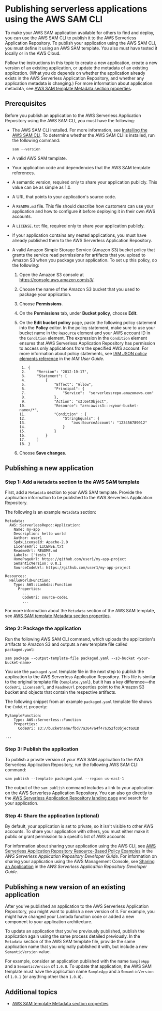 # Publishing serverless applications using the AWS SAM CLI<a name="serverless-sam-template-publishing-applications"></a>

To make your AWS SAM application available for others to find and deploy, you can use the AWS SAM CLI to publish it to the AWS Serverless Application Repository\. To publish your application using the AWS SAM CLI, you must define it using an AWS SAM template\. You also must have tested it locally or in the AWS Cloud\.

Follow the instructions in this topic to create a new application, create a new version of an existing application, or update the metadata of an existing application\. \(What you do depends on whether the application already exists in the AWS Serverless Application Repository, and whether any application metadata is changing\.\) For more information about application metadata, see [AWS SAM template Metadata section properties](serverless-sam-template-publishing-applications-metadata-properties.md)\.

## Prerequisites<a name="serverless-sam-template-publishing-applications-prerequisites"></a>

Before you publish an application to the AWS Serverless Application Repository using the AWS SAM CLI, you must have the following:
+ The AWS SAM CLI installed\. For more information, see [Installing the AWS SAM CLI](serverless-sam-cli-install.md)\. To determine whether the AWS SAM CLI is installed, run the following command:

  ```
  sam --version
  ```
+ A valid AWS SAM template\.
+ Your application code and dependencies that the AWS SAM template references\.
+ A semantic version, required only to share your application publicly\. This value can be as simple as 1\.0\.
+ A URL that points to your application's source code\.
+ A `README.md` file\. This file should describe how customers can use your application and how to configure it before deploying it in their own AWS accounts\.
+ A `LICENSE.txt` file, required only to share your application publicly\.
+ If your application contains any nested applications, you must have already published them to the AWS Serverless Application Repository\.
+ A valid Amazon Simple Storage Service \(Amazon S3\) bucket policy that grants the service read permissions for artifacts that you upload to Amazon S3 when you package your application\. To set up this policy, do the following:

  1. Open the Amazon S3 console at [https://console\.aws\.amazon\.com/s3/](https://console.aws.amazon.com/s3/)\.

  1. Choose the name of the Amazon S3 bucket that you used to package your application\.

  1. Choose **Permissions**\.

  1. On the **Permissions** tab, under **Bucket policy**, choose **Edit**\.

  1. On the **Edit bucket policy** page, paste the following policy statement into the **Policy** editor\. In the policy statement, make sure to use your bucket name in the `Resource` element and your AWS account ID in the `Condition` element\. The expression in the `Condition` element ensures that AWS Serverless Application Repository has permission to access only applications from the specified AWS account\. For more information about policy statements, see [IAM JSON policy elements reference](https://docs.aws.amazon.com/IAM/latest/UserGuide/reference_policies_elements.html) in the *IAM User Guide*\.

     ```
      1. {
      2.     "Version": "2012-10-17",
      3.     "Statement": [
      4.         {
      5.             "Effect": "Allow",
      6.             "Principal": {
      7.                 "Service":  "serverlessrepo.amazonaws.com"
      8.             },
      9.             "Action": "s3:GetObject",
     10.             "Resource": "arn:aws:s3:::<your-bucket-name>/*",
     11.             "Condition" : {
     12.                 "StringEquals": {
     13.                     "aws:SourceAccount": "123456789012"
     14.                 }
     15.             }
     16.         }
     17.     ]
     18. }
     ```

  1. Choose **Save changes**\.

## Publishing a new application<a name="serverless-sam-template-publishing-applications-new-app"></a>

### Step 1: Add a `Metadata` section to the AWS SAM template<a name="serverless-sam-template-publishing-applications-step1"></a>

First, add a `Metadata` section to your AWS SAM template\. Provide the application information to be published to the AWS Serverless Application Repository\.

The following is an example `Metadata` section:

```
Metadata:
  AWS::ServerlessRepo::Application:
    Name: my-app
    Description: hello world
    Author: user1
    SpdxLicenseId: Apache-2.0
    LicenseUrl: LICENSE.txt
    ReadmeUrl: README.md
    Labels: ['tests']
    HomePageUrl: https://github.com/user1/my-app-project
    SemanticVersion: 0.0.1
    SourceCodeUrl: https://github.com/user1/my-app-project

Resources:
  HelloWorldFunction:
    Type: AWS::Lambda::Function
      Properties:
        ...
        CodeUri: source-code1
        ...
```

For more information about the `Metadata` section of the AWS SAM template, see [AWS SAM template Metadata section properties](serverless-sam-template-publishing-applications-metadata-properties.md)\.

### Step 2: Package the application<a name="serverless-sam-template-publishing-applications-step2"></a>

Run the following AWS SAM CLI command, which uploads the application's artifacts to Amazon S3 and outputs a new template file called `packaged.yaml`:

```
sam package --output-template-file packaged.yaml --s3-bucket <your-bucket-name>
```

You use the `packaged.yaml` template file in the next step to publish the application to the AWS Serverless Application Repository\. This file is similar to the original template file \(`template.yaml`\), but it has a key difference—the `CodeUri`, `LicenseUrl`, and `ReadmeUrl` properties point to the Amazon S3 bucket and objects that contain the respective artifacts\.

The following snippet from an example `packaged.yaml` template file shows the `CodeUri` property:

```
MySampleFunction:
    Type: AWS::Serverless::Function
    Properties:
      CodeUri: s3://bucketname/fbd77a3647a4f47a352fcObjectGUID

...
```

### Step 3: Publish the application<a name="serverless-sam-template-publishing-applications-step3"></a>

To publish a private version of your AWS SAM application to the AWS Serverless Application Repository, run the following AWS SAM CLI command:

```
sam publish --template packaged.yaml --region us-east-1
```

The output of the `sam publish` command includes a link to your application on the AWS Serverless Application Repository\. You can also go directly to the [AWS Serverless Application Repository landing page](https://serverlessrepo.aws.amazon.com/applications) and search for your application\.

### Step 4: Share the application \(optional\)<a name="serverless-sam-template-publishing-applications-step4"></a>

By default, your application is set to private, so it isn't visible to other AWS accounts\. To share your application with others, you must either make it public or grant permission to a specific list of AWS accounts\.

For information about sharing your application using the AWS CLI, see [AWS Serverless Application Repository Resource\-Based Policy Examples](https://docs.aws.amazon.com/serverlessrepo/latest/devguide/security_iam_resource-based-policy-examples.html) in the *AWS Serverless Application Repository Developer Guide*\. For information on sharing your application using the AWS Management Console, see [Sharing an Application](https://docs.aws.amazon.com/serverlessrepo/latest/devguide/serverlessrepo-how-to-publish.html#share-application) in the *AWS Serverless Application Repository Developer Guide*\.

## Publishing a new version of an existing application<a name="serverless-sam-template-publishing-applications-new-version"></a>

After you've published an application to the AWS Serverless Application Repository, you might want to publish a new version of it\. For example, you might have changed your Lambda function code or added a new component to your application architecture\.

To update an application that you've previously published, publish the application again using the same process detailed previously\. In the `Metadata` section of the AWS SAM template file, provide the same application name that you originally published it with, but include a new `SemanticVersion` value\.

For example, consider an application published with the name `SampleApp` and a `SemanticVersion` of `1.0.0`\. To update that application, the AWS SAM template must have the application name `SampleApp` and a `SemanticVersion` of `1.0.1` \(or anything other than `1.0.0`\)\.

## Additional topics<a name="serverless-sam-template-publishing-applications-additional-topics"></a>
+ [AWS SAM template Metadata section properties](serverless-sam-template-publishing-applications-metadata-properties.md)
